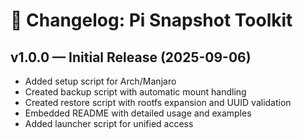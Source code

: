# 📘 Changelog: Pi Snapshot Toolkit

## v1.0.0 — Initial Release (2025-09-06)
- Added setup script for Arch/Manjaro
- Created backup script with automatic mount handling
- Created restore script with rootfs expansion and UUID validation
- Embedded README with detailed usage and examples
- Added launcher script for unified access
